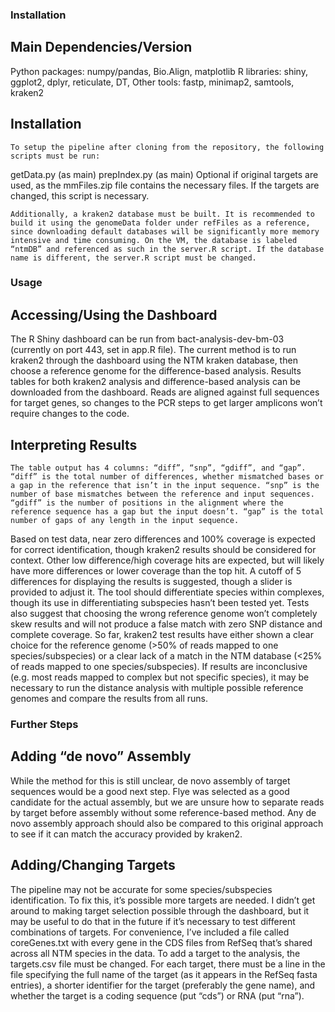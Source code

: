### Installation

## Main Dependencies/Version
Python packages: numpy/pandas, Bio.Align, matplotlib
R libraries: shiny, ggplot2, dplyr, reticulate, DT, 
Other tools: fastp, minimap2, samtools, kraken2

## Installation
	To setup the pipeline after cloning from the repository, the following scripts must be run:

getData.py (as main)
prepIndex.py (as main) 
Optional if original targets are used, as the mmFiles.zip file contains the necessary files. If the targets are changed, this script is necessary.

	Additionally, a kraken2 database must be built. It is recommended to build it using the genomeData folder under refFiles as a reference, since downloading default databases will be significantly more memory intensive and time consuming. On the VM, the database is labeled “ntmDB” and referenced as such in the server.R script. If the database name is different, the server.R script must be changed. 

### Usage

## Accessing/Using the Dashboard
The R Shiny dashboard can be run from bact-analysis-dev-bm-03 (currently on port 443, set in app.R file). The current method is to run kraken2 through the dashboard using the NTM kraken database, then choose a reference genome for the difference-based analysis. Results tables for both kraken2 analysis and difference-based analysis can be downloaded from the dashboard. Reads are aligned against full sequences for target genes, so changes to the PCR steps to get larger amplicons won’t require changes to the code.

## Interpreting Results
	The table output has 4 columns: “diff”, “snp”, “gdiff”, and “gap”. “diff” is the total number of differences, whether mismatched bases or a gap in the reference that isn’t in the input sequence. “snp” is the number of base mismatches between the reference and input sequences. “gdiff” is the number of positions in the alignment where the reference sequence has a gap but the input doesn’t. “gap” is the total number of gaps of any length in the input sequence. 
Based on test data, near zero differences and 100% coverage is expected for correct identification, though kraken2 results should be considered for context. Other low difference/high coverage hits are expected, but will likely have more differences or lower coverage than the top hit. A cutoff of 5 differences for displaying the results is suggested, though a slider is provided to adjust it. 
The tool should differentiate species within complexes, though its use in differentiating subspecies hasn’t been tested yet. Tests also suggest that choosing the wrong reference genome won’t completely skew results and will not produce a false match with zero SNP distance and complete coverage. 
So far, kraken2 test results have either shown a clear choice for the reference genome (>50% of reads mapped to one species/subspecies) or a clear lack of a match in the NTM database (<25% of reads mapped to one species/subspecies). If results are inconclusive (e.g. most reads mapped to complex but not specific species), it may be necessary to run the distance analysis with multiple possible reference genomes and compare the results from all runs.  

### Further Steps

## Adding “de novo” Assembly
While the method for this is still unclear, de novo assembly of target sequences would be a good next step. Flye was selected as a good candidate for the actual assembly, but we are unsure how to separate reads by target before assembly without some reference-based method. Any de novo assembly approach should also be compared to this original approach to see if it can match the accuracy provided by kraken2. 

## Adding/Changing Targets
The pipeline may not be accurate for some species/subspecies identification. To fix this, it’s possible more targets are needed. I didn’t get around to making target selection possible through the dashboard, but it may be useful to do that in the future if it’s necessary to test different combinations of targets. For convenience, I’ve included a file called coreGenes.txt with every gene in the CDS files from RefSeq that’s shared across all NTM species in the data. 
To add a target to the analysis, the targets.csv file must be changed. For each target, there must be a line in the file specifying the full name of the target (as it appears in the RefSeq fasta entries), a shorter identifier for the target (preferably the gene name), and whether the target is a coding sequence (put “cds”) or RNA (put “rna”).

	
